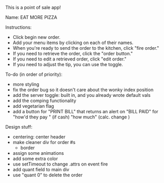 This is a point of sale app!

Name: EAT MORE PIZZA

Instructions:
* Click begin new order.
* Add your menu items by clicking on each of their names.
* When you're ready to send the order to the kitchen, click "fire order."
* If you need to retrieve the order, click the "order button."
* If you need to edit a retrieved order, click "edit order."
* If you need to adjust the tip, you can use the toggle.

To-do (in order of priority):
* more styling
* fix the order bug so it doesn't care about the wonky index position
* add the server toggle: built in, and you already wrote default vals
* add the comping functionality
* add vegetarian flag
* add a button for "PRINT BILL" that returns an alert on "BILL PAID" for "how'd they pay " (if cash) "how much" (calc. change  )


Design stuff:
* centering: center header
* make cleaner div for order #s
  * border
* assign some animations
* add some extra color
* use setTimeout to change .attrs on event fire
* add quant field to main div
* use "quant 0" to delete the order

